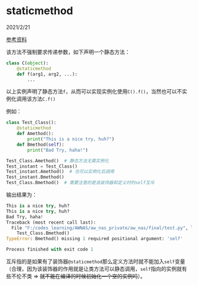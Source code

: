 # staticmethod

2021/2/21  

[参考资料](https://www.runoob.com/python/python-func-staticmethod.html)  

该方法不强制要求传递参数，如下声明一个静态方法：  

```python  
class C(object):
    @staticmethod
    def f(arg1, arg2, ...):
        ...
```  

以上实例声明了静态方法`f`，从而可以实现实例化使用`C().f()`，当然也可以不实例化调用该方法`C.f()`  

例如：  

```python  
class Test_Class():
    @staticmethod
    def Amethod():
        print("This is a nice try, huh?")
    def Bmethod(self):
        print("Bad Try, haha!")

Test_Class.Amethod()  # 静态方法无需实例化
Test_instant = Test_Class()
Test_instant.Amethod()  # 也可以实例化后调用
Test_instant.Bmethod()  
Test_Class.Bmethod()  # 需要注意的是该装饰器和定义时的self互斥
```  

输出结果为：  

```python
This is a nice try, huh?
This is a nice try, huh?
Bad Try, haha!
Traceback (most recent call last):
  File "F:/codes_learning/AWNAS/aw_nas_private/aw_nas/final/test.py", line 177, in <module>
    Test_Class.Bmethod()
TypeError: Bmethod() missing 1 required positional argument: 'self'

Process finished with exit code 1
```  

互斥指的是如果有了装饰器`@staticmethod`那么定义方法时就不能加入`self`变量（合理，因为该装饰器的作用就是让类方法可以静态调用，`self`指向的实例就有些不伦不类 => ~~就不能在编译的时候初始化一个空的实例吗~~）。  
